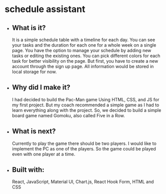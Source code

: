 # schedule assistant

- ## What is it?

    It is a simple schedule table with a timeline for each day. You can see your tasks and the duration for each one for a whole week on a single page. You have the option to manage your schedule by adding new tasks or editing the existing ones. You can pick different colors for each task for better visibility on the page. But first, you have to create a new account through the sign up page. All information would be stored in local storage for now.

- ## Why did I make it?

    I had decided to build the Pac-Man game Using HTML, CSS, and JS for my first project. But my coach recommended a simple game as I had to learn everything along with the project. So, we decided to build a simple board game named Gomoku, also called Five in a Row.
    
- ## What is next?

    Currently to play the game there should be two players. I would like to implement the PC as one of the players. So the game could be played even with one player at a time.
    
- ## Built with:

    React, JavaScript, Material UI, Chart.js, React Hook Form, HTML and CSS
